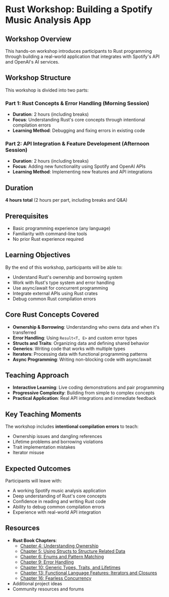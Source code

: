# Rust Workshop: Building a Spotify Music Analysis App

## Workshop Overview

This hands-on workshop introduces participants to Rust programming through building a real-world application that integrates with Spotify's API and OpenAI's AI services.

## Workshop Structure

This workshop is divided into two parts:

### **Part 1: Rust Concepts & Error Handling** (Morning Session)
- **Duration**: 2 hours (including breaks)
- **Focus**: Understanding Rust's core concepts through intentional compilation errors
- **Learning Method**: Debugging and fixing errors in existing code

### **Part 2: API Integration & Feature Development** (Afternoon Session)
- **Duration**: 2 hours (including breaks)
- **Focus**: Adding new functionality using Spotify and OpenAI APIs
- **Learning Method**: Implementing new features and API integrations

## Duration
**4 hours total** (2 hours per part, including breaks and Q&A)

## Prerequisites
- Basic programming experience (any language)
- Familiarity with command-line tools
- No prior Rust experience required

## Learning Objectives

By the end of this workshop, participants will be able to:
- Understand Rust's ownership and borrowing system
- Work with Rust's type system and error handling
- Use async/await for concurrent programming
- Integrate external APIs using Rust crates
- Debug common Rust compilation errors

## Core Rust Concepts Covered

- **Ownership & Borrowing**: Understanding who owns data and when it's transferred
- **Error Handling**: Using `Result<T, E>` and custom error types
- **Structs and Traits**: Organizing data and defining shared behavior
- **Generics**: Writing code that works with multiple types
- **Iterators**: Processing data with functional programming patterns
- **Async Programming**: Writing non-blocking code with async/await

## Teaching Approach

- **Interactive Learning**: Live coding demonstrations and pair programming
- **Progressive Complexity**: Building from simple to complex concepts
- **Practical Application**: Real API integrations and immediate feedback

## Key Teaching Moments

The workshop includes **intentional compilation errors** to teach:
- Ownership issues and dangling references
- Lifetime problems and borrowing violations
- Trait implementation mistakes
- Iterator misuse

## Expected Outcomes

Participants will leave with:
- A working Spotify music analysis application
- Deep understanding of Rust's core concepts
- Confidence in reading and writing Rust code
- Ability to debug common compilation errors
- Experience with real-world API integration

## Resources

- **Rust Book Chapters**:
  - [Chapter 4: Understanding Ownership](https://doc.rust-lang.org/book/ch04-00-understanding-ownership.html)
  - [Chapter 5: Using Structs to Structure Related Data](https://doc.rust-lang.org/book/ch05-00-structs.html)
  - [Chapter 6: Enums and Pattern Matching](https://doc.rust-lang.org/book/ch06-00-enums.html)
  - [Chapter 9: Error Handling](https://doc.rust-lang.org/book/ch09-00-error-handling.html)
  - [Chapter 10: Generic Types, Traits, and Lifetimes](https://doc.rust-lang.org/book/ch10-00-generics.html)
  - [Chapter 13: Functional Language Features: Iterators and Closures](https://doc.rust-lang.org/book/ch13-00-functional-features.html)
  - [Chapter 16: Fearless Concurrency](https://doc.rust-lang.org/book/ch16-00-concurrency.html)
- Additional project ideas
- Community resources and forums


